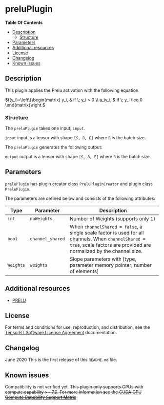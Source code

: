 # preluPlugin

**Table Of Contents**
- [Description](#description)
    * [Structure](#structure)
- [Parameters](#parameters)
- [Additional resources](#additional-resources)
- [License](#license)
- [Changelog](#changelog)
- [Known issues](#known-issues)


## Description

This plugin applies the Prelu activation with the following equation.

$f(y_i)=\left\{\begin{matrix}
y_i, & if \; y_i >  0 \\ 
a_iy_i, & if \; y_i \leq 0
\end{matrix}\right.$


### Structure

The `preluPlugin` takes one input; `input`.

`input`
input is a tensor with shape `[S, B, E]` where `B` is the batch size.


The `preluPlugin` generates the following output:

`output`
output is a tensor with shape `[S, B, E]` where `B` is the batch size.


## Parameters

`preluPlugin` has plugin creator class `PreluPluginCreator` and plugin class `PreluPlugin`.

The parameters are defined below and consists of the following attributes:

| Type     | Parameter                               | Description
|----------|-----------------------------------------|-------------------------------------------------------------------
|`int`     |`nbWeights`                              | Number of Weights (supports only 1)
|`bool`    |`channel_shared`                         | When `channelShared = false`, a single scale factor is used for all channels. When `channelShared = true`, scale factors are provided are normalized by the channel size.
|`Weights` |`weights`                                | Slope parameters with [type, parameter memory pointer, number of elements]

## Additional resources

-   [PRELU](https://arxiv.org/abs/1502.01852)


## License

For terms and conditions for use, reproduction, and distribution, see the [TensorRT Software License Agreement](https://docs.nvidia.com/deeplearning/sdk/tensorrt-sla/index.html)
documentation.


## Changelog

June 2020
This is the first release of this `README.md` file.


## Known issues

Compatibility is not verified yet.
~~This plugin only supports GPUs with compute capability >= 7.0. For more information see the [CUDA GPU Compute Capability Support Matrix](https://developer.nvidia.com/cuda-gpus#compute)~~
